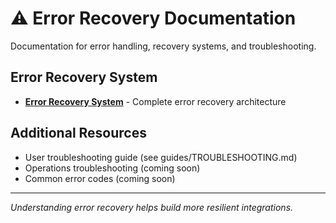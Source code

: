 # ⚠️ Error Recovery Documentation

Documentation for error handling, recovery systems, and troubleshooting.

## Error Recovery System
- **[Error Recovery System](./ERROR_RECOVERY_SYSTEM.md)** - Complete error recovery architecture

## Additional Resources
- User troubleshooting guide (see guides/TROUBLESHOOTING.md)
- Operations troubleshooting (coming soon)
- Common error codes (coming soon)

---

*Understanding error recovery helps build more resilient integrations.*